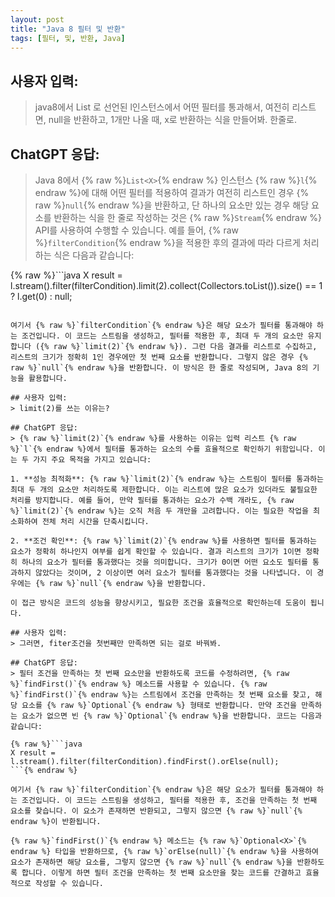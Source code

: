 ```yaml
---
layout: post
title: "Java 8 필터 및 반환"
tags: [필터, 및, 반환, Java]
---
```


## 사용자 입력:
> java8에서 List<x> 로 선언된 l인스턴스에서  어떤 필터를 통과해서, 여전히 리스트면, null을  반환하고, 1개만 나올 때,  x로 반환하는 식을 만들어봐. 한줄로.

## ChatGPT 응답:
> Java 8에서 {% raw %}`List<X>`{% endraw %} 인스턴스 {% raw %}`l`{% endraw %}에 대해 어떤 필터를 적용하여 결과가 여전히 리스트인 경우 {% raw %}`null`{% endraw %}을 반환하고, 단 하나의 요소만 있는 경우 해당 요소를 반환하는 식을 한 줄로 작성하는 것은 {% raw %}`Stream`{% endraw %} API를 사용하여 수행할 수 있습니다. 예를 들어, {% raw %}`filterCondition`{% endraw %}을 적용한 후의 결과에 따라 다르게 처리하는 식은 다음과 같습니다:

{% raw %}```java
X result = l.stream().filter(filterCondition).limit(2).collect(Collectors.toList()).size() == 1 ? l.get(0) : null;
```{% endraw %}

여기서 {% raw %}`filterCondition`{% endraw %}은 해당 요소가 필터를 통과해야 하는 조건입니다. 이 코드는 스트림을 생성하고, 필터를 적용한 후, 최대 두 개의 요소만 유지합니다 ({% raw %}`limit(2)`{% endraw %}). 그런 다음 결과를 리스트로 수집하고, 리스트의 크기가 정확히 1인 경우에만 첫 번째 요소를 반환합니다. 그렇지 않은 경우 {% raw %}`null`{% endraw %}을 반환합니다. 이 방식은 한 줄로 작성되며, Java 8의 기능을 활용합니다.

## 사용자 입력:
> limit(2)를 쓰는 이유는?

## ChatGPT 응답:
> {% raw %}`limit(2)`{% endraw %}를 사용하는 이유는 입력 리스트 {% raw %}`l`{% endraw %}에서 필터를 통과하는 요소의 수를 효율적으로 확인하기 위함입니다. 이는 두 가지 주요 목적을 가지고 있습니다:

1. **성능 최적화**: {% raw %}`limit(2)`{% endraw %}는 스트림이 필터를 통과하는 최대 두 개의 요소만 처리하도록 제한합니다. 이는 리스트에 많은 요소가 있더라도 불필요한 처리를 방지합니다. 예를 들어, 만약 필터를 통과하는 요소가 수백 개라도, {% raw %}`limit(2)`{% endraw %}는 오직 처음 두 개만을 고려합니다. 이는 필요한 작업을 최소화하여 전체 처리 시간을 단축시킵니다.

2. **조건 확인**: {% raw %}`limit(2)`{% endraw %}를 사용하면 필터를 통과하는 요소가 정확히 하나인지 여부를 쉽게 확인할 수 있습니다. 결과 리스트의 크기가 1이면 정확히 하나의 요소가 필터를 통과했다는 것을 의미합니다. 크기가 0이면 어떤 요소도 필터를 통과하지 않았다는 것이며, 2 이상이면 여러 요소가 필터를 통과했다는 것을 나타냅니다. 이 경우에는 {% raw %}`null`{% endraw %}을 반환합니다.

이 접근 방식은 코드의 성능을 향상시키고, 필요한 조건을 효율적으로 확인하는데 도움이 됩니다.

## 사용자 입력:
> 그러면, fiter조건을 첫번째만 만족하면 되는 걸로 바꿔봐.

## ChatGPT 응답:
> 필터 조건을 만족하는 첫 번째 요소만을 반환하도록 코드를 수정하려면, {% raw %}`findFirst()`{% endraw %} 메소드를 사용할 수 있습니다. {% raw %}`findFirst()`{% endraw %}는 스트림에서 조건을 만족하는 첫 번째 요소를 찾고, 해당 요소를 {% raw %}`Optional`{% endraw %} 형태로 반환합니다. 만약 조건을 만족하는 요소가 없으면 빈 {% raw %}`Optional`{% endraw %}을 반환합니다. 코드는 다음과 같습니다:

{% raw %}```java
X result = l.stream().filter(filterCondition).findFirst().orElse(null);
```{% endraw %}

여기서 {% raw %}`filterCondition`{% endraw %}은 해당 요소가 필터를 통과해야 하는 조건입니다. 이 코드는 스트림을 생성하고, 필터를 적용한 후, 조건을 만족하는 첫 번째 요소를 찾습니다. 이 요소가 존재하면 반환되고, 그렇지 않으면 {% raw %}`null`{% endraw %}이 반환됩니다. 

{% raw %}`findFirst()`{% endraw %} 메소드는 {% raw %}`Optional<X>`{% endraw %} 타입을 반환하므로, {% raw %}`orElse(null)`{% endraw %}을 사용하여 요소가 존재하면 해당 요소를, 그렇지 않으면 {% raw %}`null`{% endraw %}을 반환하도록 합니다. 이렇게 하면 필터 조건을 만족하는 첫 번째 요소만을 찾는 코드를 간결하고 효율적으로 작성할 수 있습니다.

